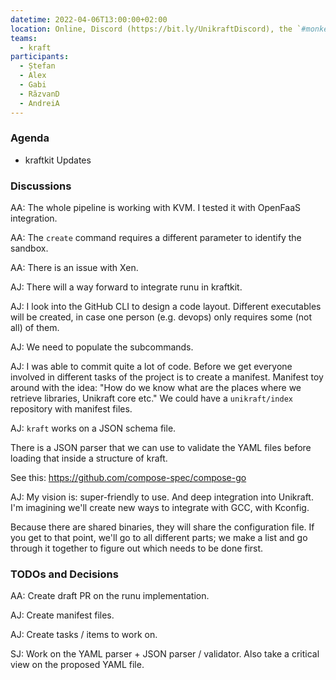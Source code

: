```yaml
---
datetime: 2022-04-06T13:00:00+02:00
location: Online, Discord (https://bit.ly/UnikraftDiscord), the `#monkey-business` voice channel
teams:
  - kraft
participants:
  - Ștefan
  - Alex
  - Gabi
  - RăzvanD
  - AndreiA
---
```


### Agenda

* kraftkit Updates

### Discussions

AA: The whole pipeline is working with KVM.
I tested it with OpenFaaS integration.

AA: The `create` command requires a different parameter to identify the sandbox.

AA: There is an issue with Xen.

AJ: There will a way forward to integrate runu in kraftkit.

AJ: I look into the GitHub CLI to design a code layout.
Different executables will be created, in case one person (e.g. devops) only requires some (not all) of them.

AJ: We need to populate the subcommands.

AJ: I was able to commit quite a lot of code.
Before we get everyone involved in different tasks of the project is to create a manifest.
Manifest toy around with the idea: "How do we know what are the places where we retrieve libraries, Unikraft core etc."
We could have a `unikraft/index` repository with manifest files.

AJ: `kraft` works on a JSON schema file.

There is a JSON parser that we can use to validate the YAML files before loading that inside a structure of kraft.

See this: https://github.com/compose-spec/compose-go

AJ: My vision is: super-friendly to use.
And deep integration into Unikraft.
I'm imagining we'll create new ways to integrate with GCC, with Kconfig.

Because there are shared binaries, they will share the configuration file.
If you get to that point, we'll go to all different parts;
we make a list and go through it together to figure out which needs to be done first.

### TODOs and Decisions

AA: Create draft PR on the runu implementation.

AJ: Create manifest files.

AJ: Create tasks / items to work on.

SJ: Work on the YAML parser + JSON parser / validator.
Also take a critical view on the proposed YAML file.
